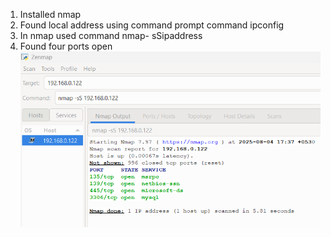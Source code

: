 1. Installed nmap
2. Found local address using command prompt command ipconfig
3. In nmap used command nmap- sSipaddress
4. Found four ports open
![Nmap Scan](./04.08.01.png)
